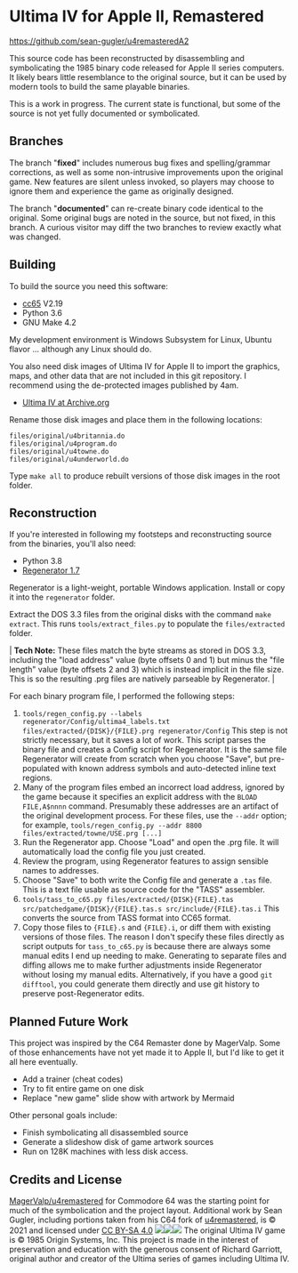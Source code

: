 Ultima IV for Apple II, Remastered
==================================

https://github.com/sean-gugler/u4remasteredA2

This source code has been reconstructed by disassembling and symbolicating the 1985 binary code released for Apple II series computers. It likely bears little resemblance to the original source, but it can be used by modern tools to build the same playable binaries.

This is a work in progress. The current state is functional, but some of the source is not yet fully documented or symbolicated.

Branches
---------

The branch "**fixed**" includes numerous bug fixes and spelling/grammar corrections, as well as some non-intrusive improvements upon the original game. New features are silent unless invoked, so players may choose to ignore them and experience the game as originally designed.

The branch "**documented**" can re-create binary code identical to the original. Some original bugs are noted in the source, but not fixed, in this branch. A curious visitor may diff the two branches to review exactly what was changed.


Building
--------

To build the source you need this software:

* [cc65](https://github.com/cc65/cc65) V2.19
* Python 3.6
* GNU Make 4.2

My development environment is Windows Subsystem for Linux, Ubuntu flavor ... although any Linux should do.

You also need disk images of Ultima IV for Apple II to import the graphics, maps, and other data that are not included in this git repository. I recommend using the de-protected images published by 4am.

* [Ultima IV at Archive.org](https://archive.org/details/UltimaIV4amCrack)

Rename those disk images and place them in the following locations:
```
files/original/u4britannia.do
files/original/u4program.do
files/original/u4towne.do
files/original/u4underworld.do
```
Type `make all` to produce rebuilt versions of those disk images in the root folder.


Reconstruction
--------------

If you're interested in following my footsteps and reconstructing source from the binaries, you'll also need:

* Python 3.8
* [Regenerator 1.7](https://csdb.dk/release/?id=149429)

Regenerator is a light-weight, portable Windows application. Install or copy it into the `regenerator` folder.

Extract the DOS 3.3 files from the original disks with the command `make extract`. This runs  `tools/extract_files.py` to populate the `files/extracted` folder. 

| **Tech Note:** These files match the byte streams as stored in DOS 3.3, including the "load address" value (byte offsets 0 and 1) but minus the "file length" value (byte offsets 2 and 3) which is instead implicit in the file size. This is so the resulting .prg files are natively parseable by Regenerator. |

For each binary program file, I performed the following steps:
1. `tools/regen_config.py --labels regenerator/Config/ultima4_labels.txt files/extracted/{DISK}/{FILE}.prg regenerator/Config`
   This step is not strictly necessary, but it saves a lot of work. This script parses the binary file and creates a Config script for Regenerator. It is the same file Regenerator will create from scratch when you choose "Save", but pre-populated with known address symbols and auto-detected inline text regions.
2. Many of the program files embed an incorrect load address, ignored by the game because it specifies an explicit address with the `BLOAD FILE,A$nnnn` command. Presumably these addresses are an artifact of the original development process. For these files, use the `--addr` option; for example, `tools/regen_config.py --addr 8800 files/extracted/towne/USE.prg [...]`
3. Run the Regenerator app. Choose "Load" and open the .prg file. It will automatically load the config file you just created.
4. Review the program, using Regenerator features to assign sensible names to addresses.
5. Choose "Save" to both write the Config file and generate a `.tas` file. This is a text file usable as source code for the "TASS" assembler.
6. `tools/tass_to_c65.py files/extracted/{DISK}{FILE}.tas src/patchedgame/{DISK}/{FILE}.tas.s src/include/{FILE}.tas.i`
   This converts the source from TASS format into CC65 format.
7. Copy those files to `{FILE}.s` and `{FILE}.i`, or diff them with existing versions of those files. The reason I don't specify these files directly as script outputs for `tass_to_c65.py` is because there are always some manual edits I end up needing to make. Generating to separate files and diffing allows me to make further adjustments inside Regenerator without losing my manual edits. Alternatively, if you have a good `git difftool`, you could generate them directly and use git history to preserve post-Regenerator edits.


Planned Future Work
-------------------
This project was inspired by the C64 Remaster done by MagerValp. Some of those enhancements have not yet made it to Apple II, but I'd like to get it all here eventually.
* Add a trainer (cheat codes)
* Try to fit entire game on one disk
* Replace "new game" slide show with artwork by Mermaid

Other personal goals include:
* Finish symbolicating all disassembled source
* Generate a slideshow disk of game artwork sources
* Run on 128K machines with less disk access.

Credits and License
-------------------
[MagerValp/u4remastered](https://github.com/MagerValp/u4remastered) for Commodore 64 was the starting point for much of the symbolication and the project layout.
Additional work by Sean Gugler, including portions taken from his C64 fork of [u4remastered](https://github.com/sean-gugler/u4remastered), is &copy; 2021 and licensed under [CC BY-SA 4.0](http://creativecommons.org/licenses/by-sa/4.0/)
![](https://mirrors.creativecommons.org/presskit/icons/cc.svg)![](https://mirrors.creativecommons.org/presskit/icons/by.svg)![](https://mirrors.creativecommons.org/presskit/icons/sa.svg)
The original Ultima IV game is &copy; 1985 Origin Systems, Inc.
This project is made in the interest of preservation and education with the generous consent of Richard Garriott, original author and creator of the Ultima series of games including Ultima IV.
